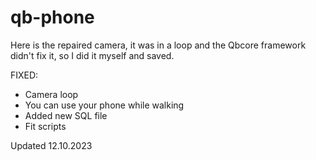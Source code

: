 # qb-phone
Here is the repaired camera, it was in a loop and the Qbcore framework didn't fix it, so I did it myself and saved.

FIXED:
- Camera loop
- You can use your phone while walking
- Added new SQL file
- Fit scripts

Updated 12.10.2023
